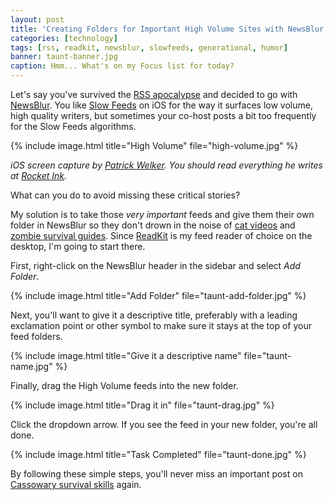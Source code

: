 ```yaml
---
layout: post
title: 'Creating Folders for Important High Volume Sites with NewsBlur and ReadKit'
categories: [technology]
tags: [rss, readkit, newsblur, slowfeeds, generational, humor]
banner: taunt-banner.jpg
caption: Hmm... What's on my Focus list for today?
---
```


Let's say you've survived the [RSS apocalypse](http://www.70decibels.com/generational/2013/7/1/041-the-death-and-life-of-rss-with-alex-kessinger.html) and decided to go with [NewsBlur](http://newsblur.com/). You like [Slow Feeds](http://zoziapps.ch/slowfeeds/) on iOS for the way it surfaces low volume, high quality writers, but sometimes your co-host posts a bit too frequently for the Slow Feeds algorithms.

{% include image.html title="High Volume" file="high-volume.jpg" %}

<div class="photo-caption">
	<p><em>iOS screen capture by <a href="https://twitter.com/welkerpatrick">Patrick Welker</a>. You should read everything he writes at <a href="http://rocketink.net/">Rocket Ink</a>.</em></p>
</div>

What can you do to avoid missing these critical stories?

My solution is to take those *very important* feeds and give them their own folder in NewsBlur so they don't drown in the noise of [cat videos](http://www.youtube.com/watch?v=Awf45u6zrP0) and [zombie survival guides](http://www.cracked.com/funny-2838-zombie-survival-guide/). Since [ReadKit](http://readkitapp.com/) is my feed reader of choice on the desktop, I'm going to start there.

First, right-click on the NewsBlur header in the sidebar and select *Add Folder*.

{% include image.html title="Add Folder" file="taunt-add-folder.jpg" %}

Next, you'll want to give it a descriptive title, preferably with a leading exclamation point or other symbol to make sure it stays at the top of your feed folders.

{% include image.html title="Give it a descriptive name" file="taunt-name.jpg" %}

Finally, drag the High Volume feeds into the new folder.

{% include image.html title="Drag it in" file="taunt-drag.jpg" %}

Click the dropdown arrow. If you see the feed in your new folder, you're all done.

{% include image.html title="Task Completed" file="taunt-done.jpg" %}

By following these simple steps, you'll never miss an important post on [Cassowary survival skills](http://www.macdrifter.com/2013/07/death-by-cassowary.html) again.